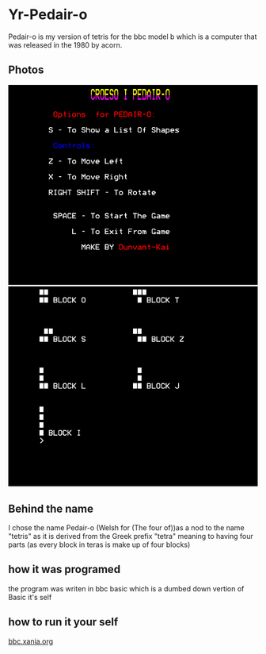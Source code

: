 # Yr-Pedair-o
Pedair-o is my version of tetris for the bbc model b which is a computer that was released in the 1980 by acorn.
## Photos
![alt text](https://raw.githubusercontent.com/Dunvantkai/Yr-Pedair-o/main/Programs_Photos/titleV2.bmp)
![alt text](https://raw.githubusercontent.com/Dunvantkai/Yr-Pedair-o/main/Programs_Photos/blocks.bmp)
## Behind the name
I chose the name Pedair-o (Welsh for (The four of))as a nod to the name "tetris" as it is derived from the Greek prefix "tetra" meaning to having four parts (as every block in teras is make up of four blocks)
## how it was programed
the program was writen in bbc basic which is a dumbed down vertion of Basic it's self
## how to run it your self 
[bbc.xania.org](https://bbc.xania.org/)
